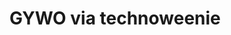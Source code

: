 <!--
id: 61299121
link: http://tumblr.atmos.org/post/61299121/gywo-via-technoweenie
slug: gywo-via-technoweenie
date: Mon Nov 24 2008 03:37:29 GMT-0800 (PST)
publish: 2008-11-024
tags: 
title: GYWO via technoweenie
-->


GYWO via technoweenie
=====================




